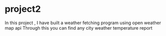 # project2
In this project , I have built a weather fetching program using open weather map api 
Through this you can find any city weather temperature report
